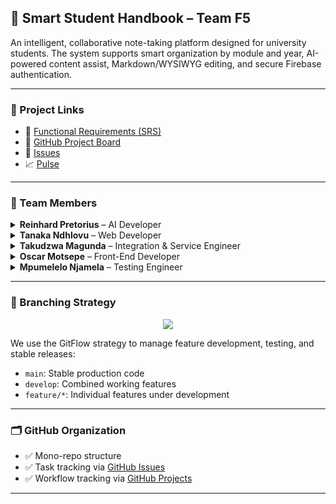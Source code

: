 ## 🧠 Smart Student Handbook – Team F5

An intelligent, collaborative note-taking platform designed for university students. The system supports smart organization by module and year, AI-powered content assist, Markdown/WYSIWYG editing, and secure Firebase authentication.

---

### 🔗 Project Links

- 📄 [Functional Requirements (SRS)](https://docs.google.com/document/d/1dGbn3MYVxm0fnlPx0bUazCMhaD00wgkF/edit)
- 📌 [GitHub Project Board](https://github.com/COS301-SE-2025/Smart-Student-Handbook/projects)
- 🐛 [Issues](https://github.com/COS301-SE-2025/Smart-Student-Handbook/issues)
- 📈 [Pulse](https://github.com/COS301-SE-2025/Smart-Student-Handbook/pulse)

---

### 👤 Team Members

<details>
<summary><b>Reinhard Pretorius</b> – AI Developer</summary>
<a href="https://github.com/WizardOfGreen"><img src="https://img.shields.io/badge/GitHub-WizardOfGreen-181717?style=for-the-badge&logo=github&logoColor=white"/></a>  
<a href="https://www.linkedin.com/in/reinhard-pretorius-664121356/"><img src="https://img.shields.io/badge/LinkedIn-Reinhard%20Pretorius-0077B5?style=for-the-badge&logo=linkedin&logoColor=white"/></a>
</details>

<details>
<summary><b>Tanaka Ndhlovu</b> – Web Developer</summary>
<a href="https://github.com/NdhlovuTanaka"><img src="https://img.shields.io/badge/GitHub-NdhlovuTanaka-181717?style=for-the-badge&logo=github&logoColor=white"/></a>  
<a href="https://www.linkedin.com/in/tanaka-ndhlovu/"><img src="https://img.shields.io/badge/LinkedIn-Tanaka%20Ndhlovu-0077B5?style=for-the-badge&logo=linkedin&logoColor=white"/></a>
</details>

<details>
<summary><b>Takudzwa Magunda</b> – Integration & Service Engineer</summary>
<a href="https://github.com/MagundaTakudzwa"><img src="https://img.shields.io/badge/GitHub-MagundaTakudzwa-181717?style=for-the-badge&logo=github&logoColor=white"/></a>  
<a href="https://www.linkedin.com/in/takudzwa-magunda/"><img src="https://img.shields.io/badge/LinkedIn-Takudzwa%20Magunda-0077B5?style=for-the-badge&logo=linkedin&logoColor=white"/></a>
</details>

<details>
<summary><b>Oscar Motsepe</b> – Front-End Developer</summary>
<a href="https://github.com/ojmotsepe"><img src="https://img.shields.io/badge/GitHub-ojmotsepe-181717?style=for-the-badge&logo=github&logoColor=white"/></a>  
<a href="https://www.linkedin.com/in/junior-motsepe-746618356/"><img src="https://img.shields.io/badge/LinkedIn-Junior%20Motsepe-0077B5?style=for-the-badge&logo=linkedin&logoColor=white"/></a>
</details>

<details>
<summary><b>Mpumelelo Njamela</b> – Testing Engineer</summary>
<a href="https://github.com/mpume44"><img src="https://img.shields.io/badge/GitHub-mpume44-181717?style=for-the-badge&logo=github&logoColor=white"/></a>  
<a href="https://www.linkedin.com/in/mpumelelo-njamela-428090332/"><img src="https://img.shields.io/badge/LinkedIn-Mpumelelo%20Njamela-0077B5?style=for-the-badge&logo=linkedin&logoColor=white"/></a>
</details>

---

### 🌿 Branching Strategy

<p align="center">
  <img src="https://img.shields.io/badge/Branching-GitFlow-blueviolet?style=for-the-badge" />
</p>

We use the GitFlow strategy to manage feature development, testing, and stable releases:

- `main`: Stable production code
- `develop`: Combined working features
- `feature/*`: Individual features under development

---

### 🗂 GitHub Organization

- ✅ Mono-repo structure
- ✅ Task tracking via [GitHub Issues](https://github.com/COS301-SE-2025/Smart-Student-Handbook/issues)
- ✅ Workflow tracking via [GitHub Projects](https://github.com/COS301-SE-2025/Smart-Student-Handbook/projects)

---
